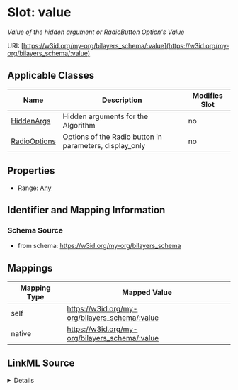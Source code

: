 

# Slot: value


_Value of the hidden argument or RadioButton Option's Value_





URI: [https://w3id.org/my-org/bilayers_schema/:value](https://w3id.org/my-org/bilayers_schema/:value)



<!-- no inheritance hierarchy -->





## Applicable Classes

| Name | Description | Modifies Slot |
| --- | --- | --- |
| [HiddenArgs](HiddenArgs.md) | Hidden arguments for the Algorithm |  no  |
| [RadioOptions](RadioOptions.md) | Options of the Radio button in parameters, display_only |  no  |







## Properties

* Range: [Any](Any.md)





## Identifier and Mapping Information







### Schema Source


* from schema: https://w3id.org/my-org/bilayers_schema




## Mappings

| Mapping Type | Mapped Value |
| ---  | ---  |
| self | https://w3id.org/my-org/bilayers_schema/:value |
| native | https://w3id.org/my-org/bilayers_schema/:value |




## LinkML Source

<details>
```yaml
name: value
description: Value of the hidden argument or RadioButton Option's Value
from_schema: https://w3id.org/my-org/bilayers_schema
rank: 1000
alias: value
domain_of:
- HiddenArgs
- RadioOptions
range: Any

```
</details>